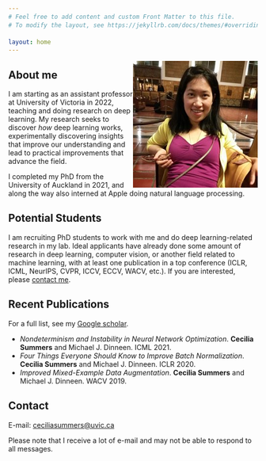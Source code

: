 ```yaml
---
# Feel free to add content and custom Front Matter to this file.
# To modify the layout, see https://jekyllrb.com/docs/themes/#overriding-theme-defaults

layout: home
---
```

<img style="float: right;" src="photo.jpg">

## About me
I am starting as an assistant professor at University of Victoria in 2022, teaching and doing research on deep learning.
My research seeks to discover *how* deep learning works, experimentally discovering insights that improve our understanding and lead to practical improvements that advance the field.


I completed my PhD from the University of Auckland in 2021, and along the way also interned at Apple doing natural language processing.

## Potential Students
I am recruiting PhD students to work with me and do deep learning-related research in my lab.
Ideal applicants have already done some amount of research in deep learning, computer vision, or another field related to machine learning, with at least one publication in a top conference (ICLR, ICML, NeurIPS, CVPR, ICCV, ECCV, WACV, etc.).
If you are interested, please [contact me](mailto:ceciliasummers@uvic.ca).

## Recent Publications
For a full list, see my [Google scholar](https://scholar.google.com/citations?user=9h2gGfoAAAAJ&hl=en&oi=ao).
* *Nondeterminism and Instability in Neural Network Optimization*. **Cecilia Summers** and Michael J. Dinneen. ICML 2021.
* *Four Things Everyone Should Know to Improve Batch Normalization*. **Cecilia Summers** and Michael J. Dinneen. ICLR 2020.
* *Improved Mixed-Example Data Augmentation*. **Cecilia Summers** and Michael J. Dinneen. WACV 2019.

## Contact<a name="contact"></a>
E-mail: [ceciliasummers@uvic.ca](mailto:ceciliasummers@uvic.ca)

Please note that I receive a lot of e-mail and may not be able to respond to all messages.
